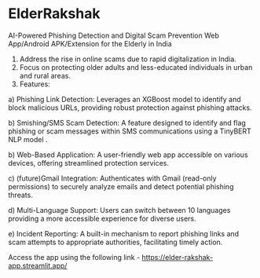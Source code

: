 # ElderRakshak
AI-Powered Phishing Detection and Digital Scam Prevention Web App/Android APK/Extension for the Elderly in India
1. Address the rise in online scams due to rapid digitalization in India.
2. Focus on protecting older adults and less-educated individuals in urban and rural areas.
3. Features:
   
a) Phishing Link Detection: Leverages an XGBoost model to identify and block malicious URLs, providing robust protection against phishing attacks.

b) Smishing/SMS Scam Detection: A feature designed to identify and flag phishing or scam messages within SMS communications using a TinyBERT NLP model .

b) Web-Based Application: A user-friendly web app accessible on various devices, offering streamlined protection services.

c) (future)Gmail Integration: Authenticates with Gmail (read-only permissions) to securely analyze emails and detect potential phishing threats.

d) Multi-Language Support: Users can switch between 10 languages providing a more accessible experience for diverse users.

e) Incident Reporting: A built-in mechanism to report phishing links and scam attempts to appropriate authorities, facilitating timely action.

Access the app using the following link - https://elder-rakshak-app.streamlit.app/
